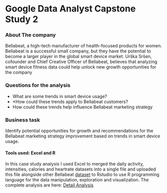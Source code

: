 # Google Data Analyst Capstone Study 2
### About The company
Bellabeat, a high-tech manufacturer of health-focused products for women. Bellabeat is a successful small company, but they have the potential to become a larger player in the global smart device market. Urška Sršen, cofounder and Chief Creative Officer of Bellabeat, believes that analyzing smart device fitness data could help unlock new growth opportunities for the company

### Questions for the analysis
* What are some trends in smart device usage?
* *How could these trends apply to Bellabeat customers? 
* How could these trends help influence Bellabeat marketing strategy

### Business task
Identify potential opportunities for growth and recommendations for the Bellabeat marketing strategy improvement based on trends in smart device usage.

#### Tools used: Excel and R
In this case study analysis I used Excel to merged the daily activity, intensities, calories and heartrate datasets into a single file and uploaded
this file alongside other Bellabeat [dataset](https://www.kaggle.com/datasets/arashnic/fitbit) to Rstudio to use R programming language for the data manipulation, exploration and visualization. The complete analysis are here:
[Detail Analysis](https://ejay4real.github.io/bellabeat/)
